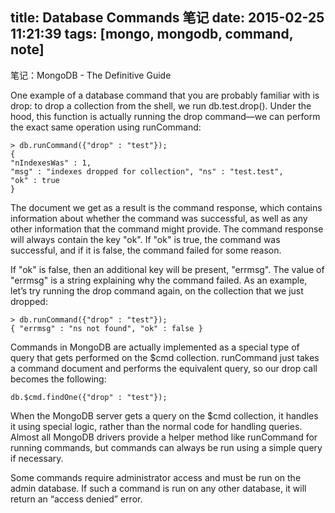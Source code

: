 title: Database Commands 笔记
date: 2015-02-25 11:21:39
tags: [mongo, mongodb, command, note]
---

笔记：MongoDB - The Definitive Guide

One example of a database command that you are probably familiar with is drop: to drop a collection from the shell, we run db.test.drop(). Under the hood, this function is actually running the drop command—we can perform the exact same operation using runCommand:

<!--more-->

```
> db.runCommand({"drop" : "test"});
{
"nIndexesWas" : 1,
"msg" : "indexes dropped for collection", "ns" : "test.test",
"ok" : true
}
```

The document we get as a result is the command response, which contains information about whether the command was successful, as well as any other information that the command might provide. The command response will always contain the key "ok". If "ok" is true, the command was successful, and if it is false, the command failed for some reason.

If "ok" is false, then an additional key will be present, "errmsg". The value of "errmsg" is a string explaining why the command failed. As an example, let’s try running the drop command again, on the collection that we just dropped:

```
> db.runCommand({"drop" : "test"});
{ "errmsg" : "ns not found", "ok" : false }
```

Commands in MongoDB are actually implemented as a special type of query that gets performed on the $cmd collection. runCommand just takes a command document and performs the equivalent query, so our drop call becomes the following:

```
db.$cmd.findOne({"drop" : "test"});
```

When the MongoDB server gets a query on the $cmd collection, it handles it using special logic, rather than the normal code for handling queries. Almost all MongoDB drivers provide a helper method like runCommand for running commands, but commands can always be run using a simple query if necessary.

Some commands require administrator access and must be run on the admin database. If such a command is run on any other database, it will return an “access denied” error.